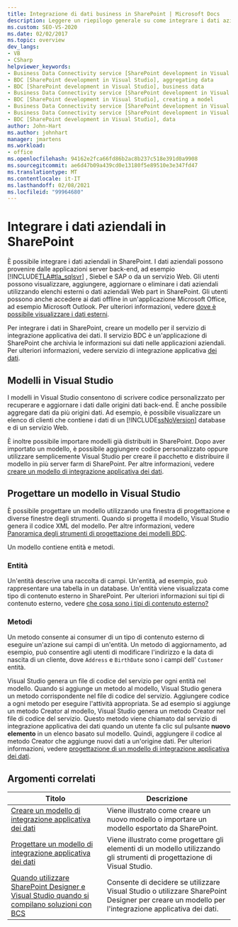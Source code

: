 ```yaml
---
title: Integrazione di dati business in SharePoint | Microsoft Docs
description: Leggere un riepilogo generale su come integrare i dati aziendali in SharePoint creando un modello per il servizio di integrazione applicativa dei dati.
ms.custom: SEO-VS-2020
ms.date: 02/02/2017
ms.topic: overview
dev_langs:
- VB
- CSharp
helpviewer_keywords:
- Business Data Connectivity service [SharePoint development in Visual Studio], business data
- BDC [SharePoint development in Visual Studio], aggregating data
- BDC [SharePoint development in Visual Studio], business data
- Business Data Connectivity service [SharePoint development in Visual Studio], aggregating data
- BDC [SharePoint development in Visual Studio], creating a model
- Business Data Connectivity service [SharePoint development in Visual Studio], creating a model
- Business Data Connectivity service [SharePoint development in Visual Studio], data
- BDC [SharePoint development in Visual Studio], data
author: John-Hart
ms.author: johnhart
manager: jmartens
ms.workload:
- office
ms.openlocfilehash: 94162e2fca66fd86b2ac8b237c518e391d0a9908
ms.sourcegitcommit: ae6d47b09a439cd0e13180f5e89510e3e347fd47
ms.translationtype: MT
ms.contentlocale: it-IT
ms.lasthandoff: 02/08/2021
ms.locfileid: "99964680"
---
```

# <a name="integrate-business-data-into-sharepoint"></a>Integrare i dati aziendali in SharePoint
  È possibile integrare i dati aziendali in SharePoint. I dati aziendali possono provenire dalle applicazioni server back-end, ad esempio [!INCLUDE[TLA#tla_sqlsvr](../sharepoint/includes/tlasharptla-sqlsvr-md.md)] , Siebel e SAP o da un servizio Web. Gli utenti possono visualizzare, aggiungere, aggiornare o eliminare i dati aziendali utilizzando elenchi esterni o dati aziendali Web part in SharePoint.  Gli utenti possono anche accedere ai dati offline in un'applicazione Microsoft Office, ad esempio Microsoft Outlook. Per ulteriori informazioni, vedere [dove è possibile visualizzare i dati esterni](/previous-versions/office/developer/sharepoint-2010/ee558737(v=office.14)).

 Per integrare i dati in SharePoint, creare un modello per il servizio di integrazione applicativa dei dati. Il servizio BDC è un'applicazione di SharePoint che archivia le informazioni sui dati nelle applicazioni aziendali. Per ulteriori informazioni, vedere servizio di integrazione applicativa [dei dati](/previous-versions/office/developer/sharepoint-2010/ee556407(v=office.14)).

## <a name="models-in-visual-studio"></a>Modelli in Visual Studio
 I modelli in Visual Studio consentono di scrivere codice personalizzato per recuperare e aggiornare i dati dalle origini dati back-end. È anche possibile aggregare dati da più origini dati. Ad esempio, è possibile visualizzare un elenco di clienti che contiene i dati di un [!INCLUDE[ssNoVersion](../sharepoint/includes/ssnoversion-md.md)] database e di un servizio Web.

 È inoltre possibile importare modelli già distribuiti in SharePoint. Dopo aver importato un modello, è possibile aggiungere codice personalizzato oppure utilizzare semplicemente Visual Studio per creare il pacchetto e distribuire il modello in più server farm di SharePoint. Per altre informazioni, vedere [creare un modello di integrazione applicativa dei dati](../sharepoint/creating-a-business-data-connectivity-model.md).

## <a name="design-a-model-in-visual-studio"></a>Progettare un modello in Visual Studio
 È possibile progettare un modello utilizzando una finestra di progettazione e diverse finestre degli strumenti. Quando si progetta il modello, Visual Studio genera il codice XML del modello. Per altre informazioni, vedere [Panoramica degli strumenti di progettazione dei modelli BDC](../sharepoint/bdc-model-design-tools-overview.md).

 Un modello contiene entità e metodi.

### <a name="entities"></a>Entità
 Un'entità descrive una raccolta di campi. Un'entità, ad esempio, può rappresentare una tabella in un database. Un'entità viene visualizzata come tipo di contenuto esterno in SharePoint. Per ulteriori informazioni sui tipi di contenuto esterno, vedere [che cosa sono i tipi di contenuto esterno?](/previous-versions/office/developer/sharepoint-2010/ee556391(v=office.14))

### <a name="methods"></a>Metodi
 Un metodo consente ai consumer di un tipo di contenuto esterno di eseguire un'azione sui campi di un'entità. Un metodo di aggiornamento, ad esempio, può consentire agli utenti di modificare l'indirizzo e la data di nascita di un cliente, dove `Address` e `BirthDate` sono i campi dell' `Customer` entità.

 Visual Studio genera un file di codice del servizio per ogni entità nel modello. Quando si aggiunge un metodo al modello, Visual Studio genera un metodo corrispondente nel file di codice del servizio. Aggiungere codice a ogni metodo per eseguire l'attività appropriata. Se ad esempio si aggiunge un metodo Creator al modello, Visual Studio genera un metodo Creator nel file di codice del servizio. Questo metodo viene chiamato dal servizio di integrazione applicativa dei dati quando un utente fa clic sul pulsante **nuovo elemento** in un elenco basato sul modello. Quindi, aggiungere il codice al metodo Creator che aggiunge nuovi dati a un'origine dati. Per ulteriori informazioni, vedere [progettazione di un modello di integrazione applicativa dei dati](../sharepoint/designing-a-business-data-connectivity-model.md).

## <a name="related-topics"></a>Argomenti correlati

|Titolo|Descrizione|
|-----------|-----------------|
|[Creare un modello di integrazione applicativa dei dati](../sharepoint/creating-a-business-data-connectivity-model.md)|Viene illustrato come creare un nuovo modello o importare un modello esportato da SharePoint.|
|[Progettare un modello di integrazione applicativa dei dati](../sharepoint/designing-a-business-data-connectivity-model.md)|Viene illustrato come progettare gli elementi di un modello utilizzando gli strumenti di progettazione di Visual Studio.|
|[Quando utilizzare SharePoint Designer e Visual Studio quando si compilano soluzioni con BCS](/previous-versions/office/developer/sharepoint-2010/ee558875(v=office.14))|Consente di decidere se utilizzare Visual Studio o utilizzare SharePoint Designer per creare un modello per l'integrazione applicativa dei dati.|

